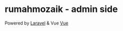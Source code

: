 # rumahmozaik - admin side

Powered by [Laravel](https://laravel.com) & Vue [Vue](https://vuejs.org)